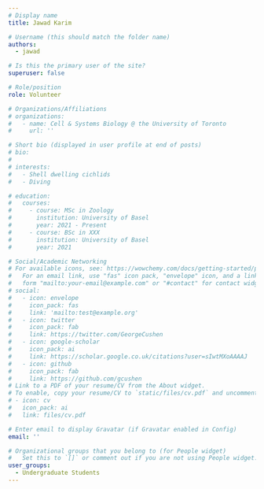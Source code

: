```yaml
---
# Display name
title: Jawad Karim

# Username (this should match the folder name)
authors:
  - jawad

# Is this the primary user of the site?
superuser: false

# Role/position
role: Volunteer

# Organizations/Affiliations
# organizations:
#   - name: Cell & Systems Biology @ the University of Toronto
#     url: ''

# Short bio (displayed in user profile at end of posts)
# bio: 
# 
# interests:
#   - Shell dwelling cichlids
#   - Diving

# education:
#   courses:
#     - course: MSc in Zoology
#       institution: University of Basel
#       year: 2021 - Present
#     - course: BSc in XXX
#       institution: University of Basel
#       year: 2021

# Social/Academic Networking
# For available icons, see: https://wowchemy.com/docs/getting-started/page-builder/#icons
#   For an email link, use "fas" icon pack, "envelope" icon, and a link in the
#   form "mailto:your-email@example.com" or "#contact" for contact widget.
# social:
#   - icon: envelope
#     icon_pack: fas
#     link: 'mailto:test@example.org'
#   - icon: twitter
#     icon_pack: fab
#     link: https://twitter.com/GeorgeCushen
#   - icon: google-scholar
#     icon_pack: ai
#     link: https://scholar.google.co.uk/citations?user=sIwtMXoAAAAJ
#   - icon: github
#     icon_pack: fab
#     link: https://github.com/gcushen
# Link to a PDF of your resume/CV from the About widget.
# To enable, copy your resume/CV to `static/files/cv.pdf` and uncomment the lines below.
# - icon: cv
#   icon_pack: ai
#   link: files/cv.pdf

# Enter email to display Gravatar (if Gravatar enabled in Config)
email: ''

# Organizational groups that you belong to (for People widget)
#   Set this to `[]` or comment out if you are not using People widget.
user_groups:
  - Undergraduate Students
---
```


